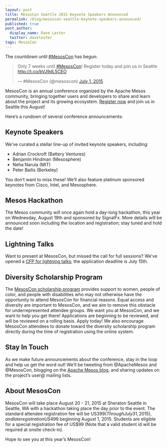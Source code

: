 ```yaml
---
layout: post
title: MesosCon Seattle 2015 Keynote Speakers Announced
permalink: /blog/mesoscon-seattle-keynote-speakers-announced/
published: true
post_author:
  display_name: Dave Lester
  twitter: davelester
tags: MesosCon
---
```


The countdown until [#MesosCon](http://events.linuxfoundation.org/events/mesoscon) has begun:

<blockquote class="twitter-tweet" lang="en"><p lang="en" dir="ltr">Only 7 weeks until <a href="https://twitter.com/hashtag/MesosCon?src=hash">#MesosCon</a>! Register today and join us in Seattle <a href="http://t.co/bVJ9dL5CEO">http://t.co/bVJ9dL5CEO</a></p>&mdash; #MesosCon (@mesoscon) <a href="https://twitter.com/mesoscon/status/616320613922275332">July 1, 2015</a></blockquote>
<script async src="//platform.twitter.com/widgets.js" charset="utf-8"></script>

MesosCon is an annual conference organized by the Apache Mesos community, bringing together users and developers to share and learn about the project and its growing ecosystem. [Register now](http://events.linuxfoundation.org/events/mesoscon/attend/register) and join us in Seattle this August!

Here’s a rundown of several conference announcements:

## Keynote Speakers
We’ve curated a stellar line-up of invited keynote speakers, including:

 * Adrian Crockroft (Battery Ventures)
 * Benjamin Hindman (Mesosphere)
 * Neha Narula (MIT)
 * Peter Bailis (Berkeley)

You don’t want to miss these! We’ll also feature platinum sponsored keynotes from Cisco, Intel, and Mesosphere.

## Mesos Hackathon
The Mesos community will once again hold a day-long hackathon, this year on Wednesday, August 19th and sponsored by SignalFx. More details will be announced soon including the location and registration; stay tuned and hold the date!

## Lightning Talks
Want to present at MesosCon, but missed the call for full sessions? We’ve opened a [CFP for lightning talks](http://events.linuxfoundation.org/events/mesoscon/program/lighting-talks); the application deadline is July 15th.

## Diversity Scholarship Program
The [MesosCon scholarship program](http://events.linuxfoundation.org/events/mesoscon/attend/scholarship) provides support to women, people of color, and people with disabilities who may not otherwise have the opportunity to attend MesosCon for financial reasons. Equal access and diversity are important to MesosCon, and we aim to remove this obstacle for underrepresented attendee groups. We want you at MesosCon, and we want to help you get there!
Applications are beginning to be reviewed, and will be reviewed on a rolling basis. Apply today! We also encourage MesosCon attendees to donate toward the diversity scholarship program directly during the time of registration using the online system.
## Stay In Touch
As we make future announcements about the conference, stay in the loop and help us get the word out! We’ll be tweeting from @ApacheMesos and @MesosCon, blogging on the [Apache Mesos blog](http://mesos.apache.org/blog/), and sharing updates on the project’s user@ mailing lists.

## About MesosCon
MesosCon will take place August 20 - 21, 2015 at Sheraton Seattle in Seattle, WA with a hackathon taking place the day prior to the event. The standard attendee registration fee will be US$399 (Through July 31, 2015), and late registration US$499 beginning August 1, 2015. Students are eligible for a special registration fee of US$99 (Note that a valid student id will be required at onsite check-in).

Hope to see you at this year’s MesosCon!